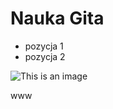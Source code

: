 # Nauka Gita

- pozycja 1
- pozycja 2

![This is an image](https://myoctocat.com/assets/images/base-octocat.svg)


www

